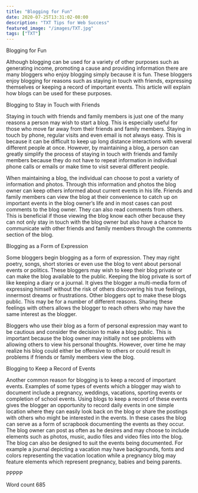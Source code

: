 ```yaml
---
title: "Blogging for Fun"
date: 2020-07-25T13:31:02-08:00
description: "TXT Tips for Web Success"
featured_image: "/images/TXT.jpg"
tags: ["TXT"]
---
```


Blogging for Fun

Although blogging can be used for a variety of other purposes such as generating income, promoting a cause and providing information there are many bloggers who enjoy blogging simply because it is fun. These bloggers enjoy blogging for reasons such as staying in touch with friends, expressing themselves or keeping a record of important events. This article will explain how blogs can be used for these purposes. 

Blogging to Stay in Touch with Friends

Staying in touch with friends and family members is just one of the many reasons a person may wish to start a blog. This is especially useful for those who move far away from their friends and family members. Staying in touch by phone, regular visits and even email is not always easy. This is because it can be difficult to keep up long distance interactions with several different people at once. However, by maintaining a blog, a person can greatly simplify the process of staying in touch with friends and family members because they do not have to repeat information in individual phone calls or emails or make time to visit several different people. 

When maintaining a blog, the individual can choose to post a variety of information and photos. Through this information and photos the blog owner can keep others informed about current events in his life. Friends and family members can view the blog at their convenience to catch up on important events in the blog owner’s life and in most cases can post comments to the blog owner. They can also read comments from others. This is beneficial if those viewing the blog know each other because they can not only stay in touch with the blog owner but also have a chance to communicate with other friends and family members through the comments section of the blog. 

Blogging as a Form of Expression

Some bloggers begin blogging as a form of expression. They may right poetry, songs, short stories or even use the blog to vent about personal events or politics. These bloggers may wish to keep their blog private or can make the blog available to the public. Keeping the blog private is sort of like keeping a diary or a journal. It gives the blogger a multi-media form of expressing himself without the risk of others discovering his true feelings, innermost dreams or frustrations. Other bloggers opt to make these blogs public. This may be for a number of different reasons. Sharing these feelings with others allows the blogger to reach others who may have the same interest as the blogger. 

Bloggers who use their blog as a form of personal expression may want to be cautious and consider the decision to make a blog public. This is important because the blog owner may initially not see problems with allowing others to view his personal thoughts. However, over time he may realize his blog could either be offensive to others or could result in problems if friends or family members view the blog. 

Blogging to Keep a Record of Events

Another common reason for blogging is to keep a record of important events. Examples of some types of events which a blogger may wish to document include a pregnancy, weddings, vacations, sporting events or completion of school events. Using blogs to keep a record of these events gives the blogger an opportunity to record daily events in one simple location where they can easily look back on the blog or share the postings with others who might be interested in the events. In these cases the blog can serve as a form of scrapbook documenting the events as they occur. The blog owner can post as often as he desires and may choose to include elements such as photos, music, audio files and video files into the blog. The blog can also be designed to suit the events being documented. For example a journal depicting a vacation may have backgrounds, fonts and colors representing the vacation location while a pregnancy blog may feature elements which represent pregnancy, babies and being parents. 

PPPPP

Word count 685



